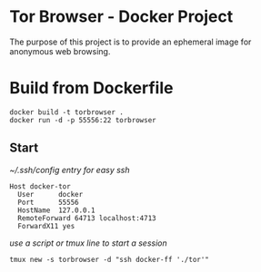 # Tor Browser - Docker Project #

The purpose of this project is to provide an ephemeral image for anonymous web
browsing.

# Build from Dockerfile #

```
docker build -t torbrowser .
docker run -d -p 55556:22 torbrowser
```

## Start ##

*~/.ssh/config entry for easy ssh*
```
Host docker-tor
  User      docker
  Port      55556
  HostName  127.0.0.1
  RemoteForward 64713 localhost:4713
  ForwardX11 yes
```
*use a script or tmux line to start a session*
```
tmux new -s torbrowser -d "ssh docker-ff './tor'"
```
